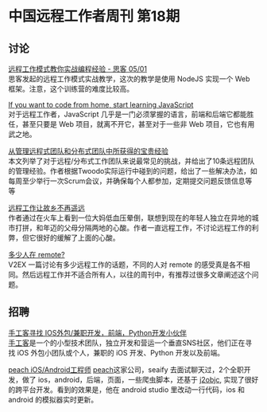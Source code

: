 # 中国远程工作者周刊 第18期

## 讨论

[远程工作模式教你实战编程经验 - 思客 05/01][a1]  
思客发起的远程工作模式实战教学，这次的教学是使用 NodeJS 实现一个 Web 框架。注意，这个训练营的难度比较高。

[If you want to code from home, start learning JavaScript][a2]  
对于远程工作者，JavaScript 几乎是一门必须掌握的语言，前端和后端它都能胜任，甚至只要是 Web 项目，就离不开它，甚至对于一些非 Web 项目，它也有用武之地。

[从管理远程式团队和分布式团队中所获得的宝贵经验][a3]  
本文列举了对于远程/分布式工作团队来说最常见的挑战，并给出了10条远程团队的管理经验。作者根据Twoodo实际运行中碰到的问题，给出了一些解决办法，如每周至少举行一次Scrum会议，并确保每个人都参加，定期提交问题反馈信息等等

[远程工作让故乡不再遥远][a4]  
作者通过在火车上看到一位大妈低血压晕倒，联想到现在的年轻人独立在异地的城市打拼，和年迈的父母分隔两地的心酸。作者一直远程工作，不讨论远程工作的利弊，但它很好的缓解了上面的心酸。

[多少人在 remote?][a5]  
V2EX 一篇讨论有多少远程工作的话题，不同的人对 remote 的感受真是各不相同。然后远程工作并不适合所有人，以往的周刊中，有推荐过很多文章阐述这个问题。

## 招聘

[手工客寻找 IOS外包/兼职开发，前端，Python开发小伙伴][h1]  
[手工客]是一个的小型技术团队，独立开发和营运一个垂直SNS社区，他们正在寻找 iOS 外包小团队或个人，兼职的 iOS 开发、Python 开发以及前端。

[peach iOS/Android工程师][h2] 
[peach]这家公司，seaify 去面试聊天过，2个全职开发，做了 ios，android，后端，页面，一些爬虫脚本，还基于 [j2objc], 实现了很好的跨平台开发。看到的效果是，他在 android studio 里改动一行代码，ios 和 android 的模拟器实时更新。

[a1]: https://www.v2ex.com/t/184894
[a2]: http://www.itworld.com/article/2703069/mobile/if-you-want-to-code-from-home--start-learning-javascript.html
[a3]: http://www.csdn.net/article/2013-12-10/2817737-valuable-lessons-learned-managing-virtual-team
[a4]: http://likaiwen.cn/post/draft/yuan-cheng-gong-zuo-rang-gu-xiang-bu-zai-yao-yuan
[a5]: http://www.v2ex.com/t/184904


[h1]: http://yizaoyiwan.com/discussion/396/
[h2]: http://www.lagou.com/jobs/590796.html?source=home_rec

[手工客]: http://sogoke.com
[peach]: https://peachapp.com/
[j2objc]: https://github.com/google/j2objc